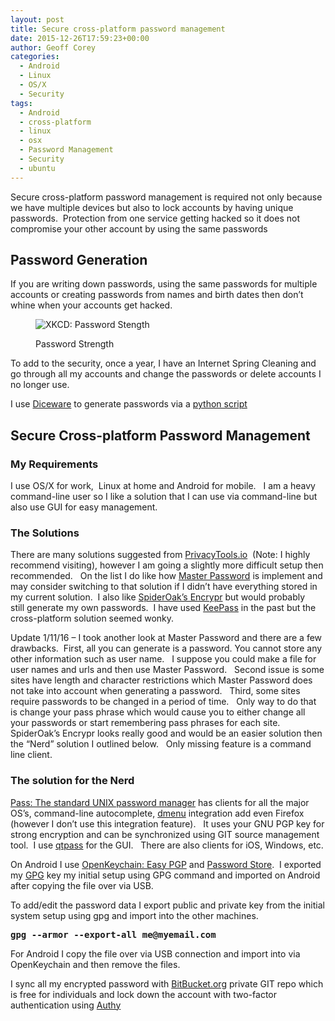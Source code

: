 ```yaml
---
layout: post
title: Secure cross-platform password management
date: 2015-12-26T17:59:23+00:00
author: Geoff Corey
categories:
  - Android
  - Linux
  - OS/X
  - Security
tags:
  - Android
  - cross-platform
  - linux
  - osx
  - Password Management
  - Security
  - ubuntu
---
```

Secure cross-platform password management is required not only because we have multiple devices but also to lock accounts by having unique passwords.  Protection from one service getting hacked so it does not compromise your other account by using the same passwords

## Password Generation

If you are writing down passwords, using the same passwords for multiple accounts or creating passwords from names and birth dates then don&#8217;t whine when your accounts get hacked.<figure style="width: 740px" class="wp-caption alignnone">

<img class="" src="http://i1.wp.com/imgs.xkcd.com/comics/password_strength.png?resize=650%2C528" alt="XKCD: Password Stength" data-recalc-dims="1" /><figcaption class="wp-caption-text">Password Strength</figcaption></figure>

To add to the security, once a year, I have an Internet Spring Cleaning and go through all my accounts and change the passwords or delete accounts I no longer use.

I use <a href="http://world.std.com/~reinhold/diceware.html" target="_blank">Diceware</a> to generate passwords via a [python script](https://pypi.python.org/pypi/diceware/0.5)

## Secure Cross-platform Password Management

### My Requirements

I use OS/X for work,  Linux at home and Android for mobile.   I am a heavy command-line user so I like a solution that I can use via command-line but also use GUI for easy management.

### The Solutions

There are many solutions suggested from [PrivacyTools.io](https://www.privacytools.io/)  (Note: I highly recommend visiting), however I am going a slightly more difficult setup then recommended.   On the list I do like how [Master Password](https://ssl.masterpasswordapp.com/) is implement and may consider switching to that solution if I didn&#8217;t have everything stored in my current solution.  I also like [SpiderOak&#8217;s Encrypr](https://spideroak.com/solutions/encryptr) but would probably still generate my own passwords.  I have used [KeePass](http://keepass.info/download.html) in the past but the cross-platform solution seemed wonky.

Update 1/11/16 &#8211; I took another look at Master Password and there are a few drawbacks.  First, all you can generate is a password. You cannot store any other information such as user name.   I suppose you could make a file for user names and urls and then use Master Password.   Second issue is some sites have length and character restrictions which Master Password does not take into account when generating a password.   Third, some sites require passwords to be changed in a period of time.   Only way to do that is change your pass phrase which would cause you to either change all your passwords or start remembering pass phrases for each site.   SpiderOak&#8217;s Encrypr looks really good and would be an easier solution then the &#8220;Nerd&#8221; solution I outlined below.   Only missing feature is a command line client.

### The solution for the Nerd

<a href="http://Pass: The standard UNIX password manager" target="_blank">Pass: The standard UNIX password manager</a> has clients for all the major OS&#8217;s, command-line autocomplete, [dmenu](http://git.zx2c4.com/password-store/tree/contrib/dmenu) integration add even Firefox (however I don&#8217;t use this integration feature).   It uses your GNU PGP key for strong encryption and can be synchronized using GIT source management tool.  I use <a href="https://qtpass.org/" target="_blank">qtpass</a> for the GUI.   There are also clients for iOS, Windows, etc.

On Android I use <a href="https://play.google.com/store/apps/details?id=org.sufficientlysecure.keychain" target="_blank">OpenKeychain: Easy PGP</a> and <a href="https://play.google.com/store/apps/details?id=com.zeapo.pwdstore" target="_blank">Password Store</a>.  I exported my <a href="https://www.gnupg.org/" target="_blank">GPG</a> key my initial setup using GPG command and imported on Android after copying the file over via USB.

To add/edit the password data I export public and private key from the initial system setup using gpg and import into the other machines.

<pre class="SCREEN"><tt class="USERINPUT"><b>gpg --armor --export-all me@myemail.com</b></tt></pre>

For Android I copy the file over via USB connection and import into via OpenKeychain and then remove the files.

I sync all my encrypted password with <a href="https://bitbucket.org/product/features" target="_blank">BitBucket.org</a> private GIT repo which is free for individuals and lock down the account with two-factor authentication using <a href="https://www.authy.com/app/mobile/" target="_blank">Authy</a>
